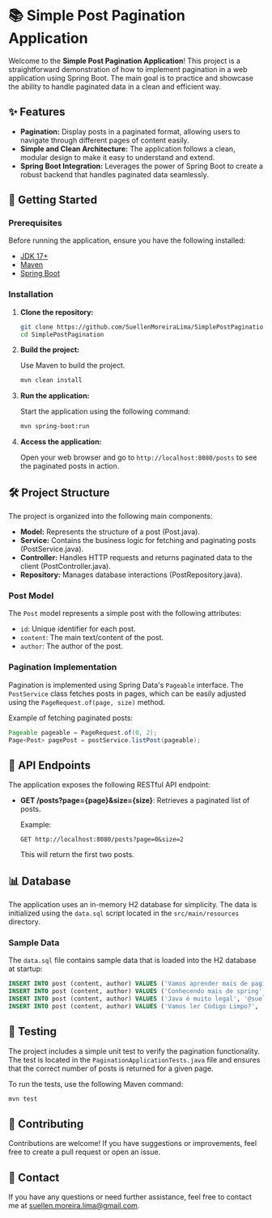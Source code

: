 # 📚 Simple Post Pagination Application

Welcome to the **Simple Post Pagination Application**! This project is a straightforward demonstration of how to implement pagination in a web application using Spring Boot. The main goal is to practice and showcase the ability to handle paginated data in a clean and efficient way.

## ✨ Features

- **Pagination:** Display posts in a paginated format, allowing users to navigate through different pages of content easily.
- **Simple and Clean Architecture:** The application follows a clean, modular design to make it easy to understand and extend.
- **Spring Boot Integration:** Leverages the power of Spring Boot to create a robust backend that handles paginated data seamlessly.

## 🚀 Getting Started

### Prerequisites

Before running the application, ensure you have the following installed:

- [JDK 17+](https://www.oracle.com/java/technologies/javase-jdk17-downloads.html)
- [Maven](https://maven.apache.org/)
- [Spring Boot](https://spring.io/projects/spring-boot)

### Installation

1. **Clone the repository:**

   ```bash
   git clone https://github.com/SuellenMoreiraLima/SimplePostPagination.git
   cd SimplePostPagination
   ```

2. **Build the project:**

   Use Maven to build the project.

   ```bash
   mvn clean install
   ```

3. **Run the application:**

   Start the application using the following command:

   ```bash
   mvn spring-boot:run
   ```

4. **Access the application:**

   Open your web browser and go to `http://localhost:8080/posts` to see the paginated posts in action.

## 🛠️ Project Structure

The project is organized into the following main components:

- **Model:** Represents the structure of a post (Post.java).
- **Service:** Contains the business logic for fetching and paginating posts (PostService.java).
- **Controller:** Handles HTTP requests and returns paginated data to the client (PostController.java).
- **Repository:** Manages database interactions (PostRepository.java).

### Post Model

The `Post` model represents a simple post with the following attributes:

- `id`: Unique identifier for each post.
- `content`: The main text/content of the post.
- `author`: The author of the post.

### Pagination Implementation

Pagination is implemented using Spring Data's `Pageable` interface. The `PostService` class fetches posts in pages, which can be easily adjusted using the `PageRequest.of(page, size)` method.

Example of fetching paginated posts:

```java
Pageable pageable = PageRequest.of(0, 2);
Page<Post> pagePost = postService.listPost(pageable);
```

## 📄 API Endpoints

The application exposes the following RESTful API endpoint:

- **GET /posts?page={page}&size={size}**: Retrieves a paginated list of posts.

   Example:

   ```
   GET http://localhost:8080/posts?page=0&size=2
   ```

   This will return the first two posts.

## 📊 Database

The application uses an in-memory H2 database for simplicity. The data is initialized using the `data.sql` script located in the `src/main/resources` directory.

### Sample Data

The `data.sql` file contains sample data that is loaded into the H2 database at startup:

```sql
INSERT INTO post (content, author) VALUES ('Vamos aprender mais de paginação', '@suellenlima');
INSERT INTO post (content, author) VALUES ('Conhecendo mais de spring', '@suellenlima');
INSERT INTO post (content, author) VALUES ('Java é muito legal', '@suellenlima');
INSERT INTO post (content, author) VALUES ('Vamos ler Código Limpo?', '@suellenlima');
```

## 🧪 Testing

The project includes a simple unit test to verify the pagination functionality. The test is located in the `PaginationApplicationTests.java` file and ensures that the correct number of posts is returned for a given page.

To run the tests, use the following Maven command:

```bash
mvn test
```

## 🤝 Contributing

Contributions are welcome! If you have suggestions or improvements, feel free to create a pull request or open an issue.


## 📧 Contact

If you have any questions or need further assistance, feel free to contact me at [suellen.moreira.lima@gmail.com](mailto:developer.suellen.lima@gmail.com).
